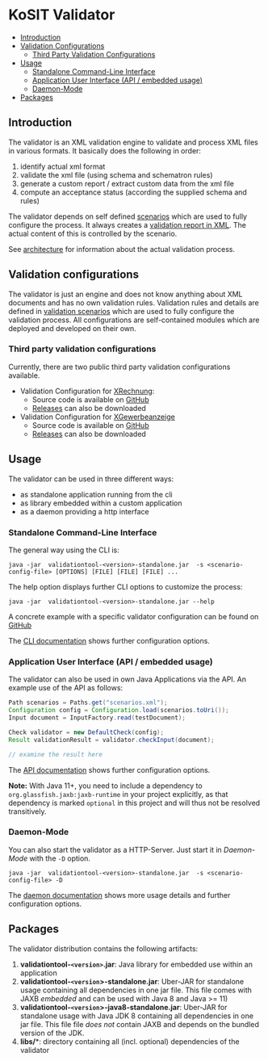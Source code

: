 # KoSIT Validator
- [Introduction](#introduction)
- [Validation Configurations](#validation-configurations)
    * [Third Party Validation Configurations](#third-party-validation-configurations)
- [Usage](#usage)
    * [Standalone Command-Line Interface](#standalone-command-line-interface)
    * [Application User Interface (API / embedded usage)](#application-user-interface--api---embedded-usage-)
    * [Daemon-Mode](#daemon-mode)
- [Packages](#packages)

## Introduction
The validator is an XML validation engine to validate and process  XML files in various formats. It basically does the following in order:

1. identify actual xml format 
1. validate the xml file (using schema  and schematron rules)
1. generate a custom report / extract custom data from the xml file
1. compute an acceptance status (according the supplied schema and rules)

The validator depends on self defined [scenarios](docs/configurations.md) which are used to fully configure the process.
It always creates a [validation report in XML](docs/configurations.md#validators-report). The actual content of this is controlled by the scenario.

See [architecture](docs/architecture.md) for information about the actual validation process.


## Validation configurations

The validator is just an engine and does not know anything about XML documents and has no own validation rules.
Validation rules and details are defined in [validation scenarios](docs/configurations.md) which are used to fully configure the validation process.
All configurations are self-contained modules which are deployed and developed on their own.

### Third party validation configurations

Currently, there are two public third party validation configurations available.

* Validation Configuration for [XRechnung](http://www.xoev.de/de/xrechnung):
  * Source code is available on [GitHub](https://github.com/itplr-kosit/validator-configuration-xrechnung)
  * [Releases](https://github.com/itplr-kosit/validator-configuration-xrechnung/releases) can also be downloaded
* Validation Configuration for [XGewerbeanzeige](https://xgewerbeanzeige.de/)
  * Source code is available on [GitHub](https://github.com/itplr-kosit/validator-configuration-xgewerbeanzeige)
  * [Releases](https://github.com/itplr-kosit/validator-configuration-xgewerbeanzeige/releases) can also be downloaded

## Usage

The validator can be used in three different ways:

* as standalone application running from the cli
* as library embedded within a custom application
* as a daemon providing a http interface

### Standalone Command-Line Interface

The general way using the CLI is:

```shell
java -jar  validationtool-<version>-standalone.jar  -s <scenario-config-file> [OPTIONS] [FILE] [FILE] [FILE] ...
```

The help option displays further CLI options to customize the process:

```shell
java -jar  validationtool-<version>-standalone.jar --help
```

A concrete example with a specific validator configuration can be found on 
[GitHub](https://github.com/itplr-kosit/validator-configuration-xrechnung)

The  [CLI documentation](./docs/cli.md) shows further configuration options.

### Application User Interface (API / embedded usage)

The validator can also be used in own Java Applications via the API. An example use of the API as follows:

```java
Path scenarios = Paths.get("scenarios.xml");
Configuration config = Configuration.load(scenarios.toUri());
Input document = InputFactory.read(testDocument);

Check validator = new DefaultCheck(config);
Result validationResult = validator.checkInput(document);

// examine the result here
```

The  [API documentation](./docs/api.md) shows further configuration options.

**Note:** With Java 11+, you need to include a dependency to `org.glassfish.jaxb:jaxb-runtime` in your project explicitly,
as that dependency is marked `optional` in this project and 
will thus not be resolved transitively.

### Daemon-Mode

You can also start the validator as a HTTP-Server. Just start it in _Daemon-Mode_ with the `-D` option.

```shell
java -jar  validationtool-<version>-standalone.jar  -s <scenario-config-file> -D
```


The [daemon documentation](./docs/daemon.md) shows more usage details and further configuration options.

## Packages

The validator distribution contains the following artifacts:

1. **validationtool-`<version>`.jar**: Java library for embedded use within an application
1. **validationtool-`<version`>-standalone.jar**: Uber-JAR for standalone usage containing all dependencies in one jar file. This file comes with JAXB *embedded* and can be used with Java 8 and Java >= 11)
1. **validationtool-`<version`>-java8-standalone.jar**: Uber-JAR for standalone usage with Java JDK 8 containing all dependencies in one jar file. This file file *does not* contain JAXB and depends on the bundled version of the JDK.
1. **libs/***: directory containing all (incl. optional) dependencies of the validator

